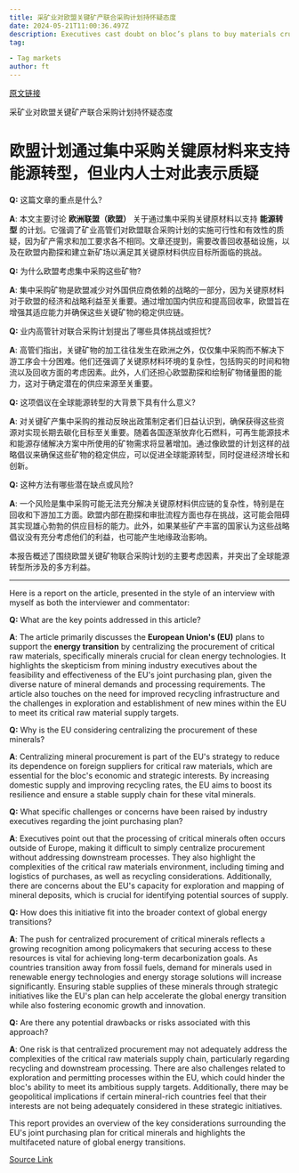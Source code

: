 ```yaml
---
title: 采矿业对欧盟关键矿产联合采购计划持怀疑态度
date: 2024-05-21T11:00:36.497Z
description: Executives cast doubt on bloc’s plans to buy materials crucial to the energy transition as it did for Covid vaccines
tag: 

- Tag markets
author: ft
---
```


[原文链接](https://ft.com/content/26f25251-0d6b-4a0a-a7b5-2d515242b0f3)

采矿业对欧盟关键矿产联合采购计划持怀疑态度

# 欧盟计划通过集中采购关键原材料来支持能源转型，但业内人士对此表示质疑

**Q:** 这篇文章的重点是什么? 

**A**: 本文主要讨论 **欧洲联盟（欧盟）** 关于通过集中采购关键原材料以支持 **能源转型** 的计划。它强调了矿业高管们对欧盟联合采购计划的实施可行性和有效性的质疑，因为矿产需求和加工要求各不相同。文章还提到，需要改善回收基础设施，以及在欧盟内勘探和建立新矿场以满足其关键原材料供应目标所面临的挑战。

**Q:** 为什么欧盟考虑集中采购这些矿物? 

**A**: 集中采购矿物是欧盟减少对外国供应商依赖的战略的一部分，因为关键原材料对于欧盟的经济和战略利益至关重要。通过增加国内供应和提高回收率，欧盟旨在增强其适应能力并确保这些关键矿物的稳定供应链。

**Q:** 业内高管针对联合采购计划提出了哪些具体挑战或担忧? 

**A**: 高管们指出，关键矿物的加工往往发生在欧洲之外，仅仅集中采购而不解决下游工序会十分困难。他们还强调了关键原材料环境的复杂性，包括购买的时间和物流以及回收方面的考虑因素。此外，人们还担心欧盟勘探和绘制矿物储量图的能力，这对于确定潜在的供应来源至关重要。

**Q:** 这项倡议在全球能源转型的大背景下具有什么意义? 

**A**: 对关键矿产集中采购的推动反映出政策制定者们日益认识到，确保获得这些资源对实现长期去碳化目标至关重要。随着各国逐渐放弃化石燃料，可再生能源技术和能源存储解决方案中所使用的矿物需求将显著增加。通过像欧盟的计划这样的战略倡议来确保这些矿物的稳定供应，可以促进全球能源转型，同时促进经济增长和创新。

**Q:** 这种方法有哪些潜在缺点或风险? 

**A**: 一个风险是集中采购可能无法充分解决关键原材料供应链的复杂性，特别是在回收和下游加工方面。欧盟内部在勘探和审批流程方面也存在挑战，这可能会阻碍其实现雄心勃勃的供应目标的能力。此外，如果某些矿产丰富的国家认为这些战略倡议没有充分考虑他们的利益，也可能产生地缘政治影响。

本报告概述了围绕欧盟关键矿物联合采购计划的主要考虑因素，并突出了全球能源转型所涉及的多方利益。

---

Here is a report on the article, presented in the style of an interview with myself as both the interviewer and commentator: 

**Q:** What are the key points addressed in this article? 

**A**: The article primarily discusses the **European Union's (EU)** plans to support the **energy transition** by centralizing the procurement of critical raw materials, specifically minerals crucial for clean energy technologies. It highlights the skepticism from mining industry executives about the feasibility and effectiveness of the EU's joint purchasing plan, given the diverse nature of mineral demands and processing requirements. The article also touches on the need for improved recycling infrastructure and the challenges in exploration and establishment of new mines within the EU to meet its critical raw material supply targets. 

**Q:** Why is the EU considering centralizing the procurement of these minerals? 

**A**: Centralizing mineral procurement is part of the EU's strategy to reduce its dependence on foreign suppliers for critical raw materials, which are essential for the bloc's economic and strategic interests. By increasing domestic supply and improving recycling rates, the EU aims to boost its resilience and ensure a stable supply chain for these vital minerals. 

**Q:** What specific challenges or concerns have been raised by industry executives regarding the joint purchasing plan? 

**A**: Executives point out that the processing of critical minerals often occurs outside of Europe, making it difficult to simply centralize procurement without addressing downstream processes. They also highlight the complexities of the critical raw materials environment, including timing and logistics of purchases, as well as recycling considerations. Additionally, there are concerns about the EU's capacity for exploration and mapping of mineral deposits, which is crucial for identifying potential sources of supply. 

**Q:** How does this initiative fit into the broader context of global energy transitions? 

**A**: The push for centralized procurement of critical minerals reflects a growing recognition among policymakers that securing access to these resources is vital for achieving long-term decarbonization goals. As countries transition away from fossil fuels, demand for minerals used in renewable energy technologies and energy storage solutions will increase significantly. Ensuring stable supplies of these minerals through strategic initiatives like the EU's plan can help accelerate the global energy transition while also fostering economic growth and innovation. 

**Q:** Are there any potential drawbacks or risks associated with this approach? 

**A**: One risk is that centralized procurement may not adequately address the complexities of the critical raw materials supply chain, particularly regarding recycling and downstream processing. There are also challenges related to exploration and permitting processes within the EU, which could hinder the bloc's ability to meet its ambitious supply targets. Additionally, there may be geopolitical implications if certain mineral-rich countries feel that their interests are not being adequately considered in these strategic initiatives. 

This report provides an overview of the key considerations surrounding the EU's joint purchasing plan for critical minerals and highlights the multifaceted nature of global energy transitions.

[Source Link](https://ft.com/content/26f25251-0d6b-4a0a-a7b5-2d515242b0f3)

